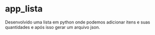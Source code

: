 # app_lista
Desenvolvido uma lista em python onde podemos adicionar itens e suas quantidades e após isso gerar um arquivo json.
